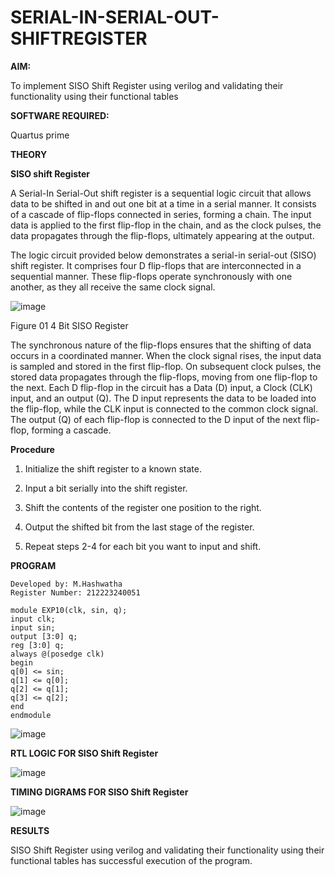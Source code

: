 # SERIAL-IN-SERIAL-OUT-SHIFTREGISTER

**AIM:**

To implement  SISO Shift Register using verilog and validating their functionality using their functional tables

**SOFTWARE REQUIRED:**

Quartus prime

**THEORY**

**SISO shift Register**

A Serial-In Serial-Out shift register is a sequential logic circuit that allows data to be shifted in and out one bit at a time in a serial manner. It consists of a cascade of flip-flops connected in series, forming a chain. The input data is applied to the first flip-flop in the chain, and as the clock pulses, the data propagates through the flip-flops, ultimately appearing at the output.

The logic circuit provided below demonstrates a serial-in serial-out (SISO) shift register. It comprises four D flip-flops that are interconnected in a sequential manner. These flip-flops operate synchronously with one another, as they all receive the same clock signal.

![image](https://github.com/naavaneetha/SERIAL-IN-SERIAL-OUT-SHIFTREGISTER/assets/154305477/e81c4072-37f9-46c6-8145-566764b74c3a)

Figure 01 4 Bit SISO Register

The synchronous nature of the flip-flops ensures that the shifting of data occurs in a coordinated manner. When the clock signal rises, the input data is sampled and stored in the first flip-flop. On subsequent clock pulses, the stored data propagates through the flip-flops, moving from one flip-flop to the next.
Each D flip-flop in the circuit has a Data (D) input, a Clock (CLK) input, and an output (Q). The D input represents the data to be loaded into the flip-flop, while the CLK input is connected to the common clock signal. The output (Q) of each flip-flop is connected to the D input of the next flip-flop, forming a cascade.

**Procedure**

1. Initialize the shift register to a known state. 

2. Input a bit serially into the shift register.

3. Shift the contents of the register one position to the right.

4. Output the shifted bit from the last stage of the register.

5. Repeat steps 2-4 for each bit you want to input and shift.

**PROGRAM**
```
Developed by: M.Hashwatha
Register Number: 212223240051

module EXP10(clk, sin, q);
input clk;
input sin;
output [3:0] q;
reg [3:0] q;
always @(posedge clk)
begin
q[0] <= sin;
q[1] <= q[0];
q[2] <= q[1];
q[3] <= q[2];
end
endmodule
```
![image](https://github.com/Hashwatha/SERIAL-IN-SERIAL-OUT-SHIFTREGISTER/assets/150231431/527bf24b-87f1-4a17-8476-11cf078a1d6a)

**RTL LOGIC FOR SISO Shift Register**

![image](https://github.com/Hashwatha/SERIAL-IN-SERIAL-OUT-SHIFTREGISTER/assets/150231431/d949cc79-c4cb-4a38-a6d8-54f776a03024)

**TIMING DIGRAMS FOR SISO Shift Register**

![image](https://github.com/Hashwatha/SERIAL-IN-SERIAL-OUT-SHIFTREGISTER/assets/150231431/12c9b4b2-4d13-4b4d-8521-42c0e11e835e)

**RESULTS**

SISO Shift Register using verilog and validating their functionality using their functional tables has successful execution of the program.

